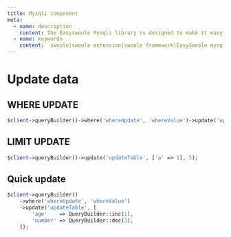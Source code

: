 ```yaml
---
title: Mysqli component
meta:
  - name: description
    content: The Easyswoole Mysqli library is designed to make it easy for users to make a database call in an object-oriented form. And provide basic support for advanced usage such as Orm components.
  - name: keywords
    content:  swoole|swoole extension|swoole framework|EasySwoole mysqli|EasySwoole ORM|Swoole mysqli coroutine client|swoole ORM
---
```

# Update data

## WHERE UPDATE

```php
$client->queryBuilder()->where('whereUpdate', 'whereValue')->update('updateTable', ['a' => 1]);
```

## LIMIT UPDATE

```php
$client->queryBuilder()->update('updateTable', ['a' => 1], 5);
```

## Quick update

```php
$client->queryBuilder()
    ->where('whereUpdate', 'whereValue')
    ->update('updateTable', [
        'age'    => QueryBuilder::inc(1),
        'number' => QueryBuilder::dec(3),
    ]);
```

